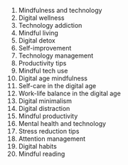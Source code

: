 1. Mindfulness and technology
2. Digital wellness
3. Technology addiction
4. Mindful living
5. Digital detox
6. Self-improvement
7. Technology management
8. Productivity tips
9. Mindful tech use
10. Digital age mindfulness
11. Self-care in the digital age
12. Work-life balance in the digital age
13. Digital minimalism
14. Digital distraction
15. Mindful productivity
16. Mental health and technology
17. Stress reduction tips
18. Attention management
19. Digital habits
20. Mindful reading
